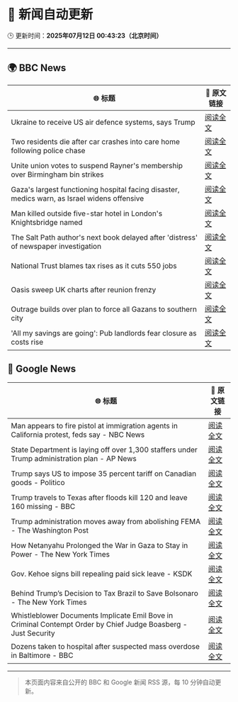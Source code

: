 # 🧠 新闻自动更新

🕒 更新时间：**2025年07月12日 00:43:23（北京时间）**

---

## 🌍 BBC News

| 🌐 标题 | 🔗 原文链接 |
|--------|-------------|
| Ukraine to receive US air defence systems, says Trump | [阅读全文](https://www.bbc.com/news/articles/crl04200dp4o) |
| Two residents die after car crashes into care home following police chase | [阅读全文](https://www.bbc.com/news/articles/c9w1n78qq8lo) |
| Unite union votes to suspend Rayner's membership over Birmingham bin strikes | [阅读全文](https://www.bbc.com/news/articles/cx24de0d9rdo) |
| Gaza's largest functioning hospital facing disaster, medics warn, as Israel widens offensive | [阅读全文](https://www.bbc.com/news/articles/cdx5zeywgrgo) |
| Man killed outside five-star hotel in London's Knightsbridge named | [阅读全文](https://www.bbc.com/news/articles/cqjq9zjq7djo) |
| The Salt Path author's next book delayed after 'distress' of newspaper investigation | [阅读全文](https://www.bbc.com/news/articles/c20r4p55vdvo) |
| National Trust blames tax rises as it cuts 550 jobs | [阅读全文](https://www.bbc.com/news/articles/clym8029nnvo) |
| Oasis sweep UK charts after reunion frenzy | [阅读全文](https://www.bbc.com/news/articles/cly8zz3439xo) |
| Outrage builds over plan to force all Gazans to southern city | [阅读全文](https://www.bbc.com/news/articles/c9dgv7v1d06o) |
| 'All my savings are going': Pub landlords fear closure as costs rise | [阅读全文](https://www.bbc.com/news/articles/cvg8llxmnx7o) |

## 📰 Google News

| 🌐 标题 | 🔗 原文链接 |
|--------|-------------|
| Man appears to fire pistol at immigration agents in California protest, feds say - NBC News | [阅读全文](https://news.google.com/rss/articles/CBMitgFBVV95cUxOUUJFdGlMU2MtVmM1NWQ4WlVEeDhyUUMzQnNuM2pXYlRHMHg1WjZjcTFHYUJ3MTl5YXdvMzJJcVc0Q0ZzOWZPWktKcHRzWHdIdDdYdGxjck1UdjlUQnNfeGhhQjlEMGo4dmVfSi00aUdOOHBhbEdTbEV1dWMyM2txYllNM3prbWpWNjVBNjJsU3JBTlc1cEtxc3lqYTBucFVDdDNBekhycGNVZDE5eURfYS16dThsd9IBVkFVX3lxTE1YUy1INFZULTluV1IwbHdRWkhqRjdJV1NhanZnZFNFdmxYU3pvV1ZXVFh5Ylh1Z2R6RGVXNHR5cHdyUFBjcXctVURlZF9FWWpPRHdUb2pn?oc=5) |
| State Department is laying off over 1,300 staffers under Trump administration plan - AP News | [阅读全文](https://news.google.com/rss/articles/CBMiqgFBVV95cUxQbXk1VmFpd1NzSk9sVDlUMk5EblZBQ0ZvTktjem5ERUFkZnh3SmZaUVNpZlZsLWUtbFEyRGdvVmY2ZW01d0t3ZEVlUEJKUFdDdnVmVDl1N2xLS1FXNUVRTUUwWE9wV2FfWlVGTkxrVWY0bnVac3hBc0t3d28xcEdmc0c1THdxZ29pcUtGU1I5MUNaWVgtS21lR2VqY1BBQ0RSMWdrR0t3OENNZw?oc=5) |
| Trump says US to impose 35 percent tariff on Canadian goods - Politico | [阅读全文](https://news.google.com/rss/articles/CBMimAFBVV95cUxOUWRqeFhfbTEwcUFoRzRlTWhxZXNXVDdERG1zVndyM1lZRVA5Wkdjb0tqVUI1RlYzUXRUZkxIWm1TaFJpWU1lcnp2c1lUVmMtTFdkUUl6ZTZaMERHZXQ1QWNJWEFBVzNOdjhJSzZjTkNrWGdVTklIUl94ZFItcUF4Y2ZyZzdOOUxEWGM4MWFicUNOUTBRNlltVg?oc=5) |
| Trump travels to Texas after floods kill 120 and leave 160 missing - BBC | [阅读全文](https://news.google.com/rss/articles/CBMiVEFVX3lxTE5zZGNzYU9KS1NDbExlN3J1TmVLSVI0UEJMNk5sYjJiRmhzZ1JPOHltNmw5LW1PcWRJejF4MXZaN2dUcEVVNkRVek82QjNqRjNqYlh1VA?oc=5) |
| Trump administration moves away from abolishing FEMA - The Washington Post | [阅读全文](https://news.google.com/rss/articles/CBMigAFBVV95cUxPbzlndGVvaEZzMlRnajRzTzZUQ3FzaXVfYWh2UF80OUJEWFNOSUU2QlNFT3hQNzY4anVBdXF5REpSYmR5eGh3WUs0cXRFdG9PTWRxdnEyX2xxMHBha2pFcTlHSWhlRnNrLWF5NnhHLS05WEdCSmFiZzllRzBSNm9fUw?oc=5) |
| How Netanyahu Prolonged the War in Gaza to Stay in Power - The New York Times | [阅读全文](https://news.google.com/rss/articles/CBMiggFBVV95cUxNb08yRHl3V19ST1RXTE1jTTVncXMtUkhWOTRNNXZMZTViMFJ6MXlsTEd6VVRyZ1V5TDVKd0IyOWV5LWRsb1pTa1c0T1RkZDZ0dmZEZ0w3MGw4cTFFV2ZaMXZLNlFrOEpvN2hReUQwRWdKYnlxWG5kMzBhc2ZJUV9QbEJR?oc=5) |
| Gov. Kehoe signs bill repealing paid sick leave - KSDK | [阅读全文](https://news.google.com/rss/articles/CBMi1AFBVV95cUxOc0N5bnp3bXFzUTYtN2hmZnNqeU82THNIRHlHXzhsY0ZQbFVVM1k1RzlDeS12b093Tm1uMmlUNmNieHllM3QxNFozaE1fTWtfbjMtcWw1aXp5a0RBNlVrc3BGY0hpTEcwZ3RYaFkyS2padGFJV2lIcjB2Tk1IaW1tdE5uVVpnSEdWaldoVWpfZUZkUGxzSW1jdE00TWk4TTVnX2JyQWN2LXFhU0lQaXNDLXVLWm9NWTNRbmh4aDdnVHJBLUJpcU5YYXRFOWx6bXAwNWVTMA?oc=5) |
| Behind Trump’s Decision to Tax Brazil to Save Bolsonaro - The New York Times | [阅读全文](https://news.google.com/rss/articles/CBMigAFBVV95cUxNdDMwazlTUzNDTExyMk5zM0FyWHMxeE56WndIdUk0MC12NktwbTJjalQyWFdWZlhycnRyTXpRZTNjUWRkamgwRGduYVluSVgyU0xibzBjV3lCV1NuaFM3TnVpVmhJdTRDRHp5TGV6UmZGNHkyeG1XcHMxUFY4blB3Yg?oc=5) |
| Whistleblower Documents Implicate Emil Bove in Criminal Contempt Order by Chief Judge Boasberg - Just Security | [阅读全文](https://news.google.com/rss/articles/CBMid0FVX3lxTE1CaHk1bDB2RURrU3NZZzdKZ2lSLVBDY1JNZUR5VXU4OUFZVVU3eVlkWHUySkQwc3B2eE5ZUS1URkdXM0hTbTh1WURCUjRYaTc5bE5vUmNGbmp3dWlwUV9aV1BUcnE1b3ZEU3dZdXZnZE1zRUpNMFEw?oc=5) |
| Dozens taken to hospital after suspected mass overdose in Baltimore - BBC | [阅读全文](https://news.google.com/rss/articles/CBMiWkFVX3lxTFBjWlRQSW5YaVFqNEozU2pvM3pQMGJsLXkwVkhPbkVEbG9ab2JmUkYzTXpYYjFINGUyT3hMNTZZYjA5d2J0UXdZdmhiZ1UwOWJLVWpjUEdjb0s3QdIBX0FVX3lxTE80Q3R0RnI3dGtsclBhRHlrRy10czFvSlBVVmEtN0R4VlpxM21Ea0JSN2NHREowdWtFUXNpbTd1Z21vOHJIQklLMHFDcHNoWU1DZElmbVVhcmdvWXprTWVF?oc=5) |

---
> 本页面内容来自公开的 BBC 和 Google 新闻 RSS 源，每 10 分钟自动更新。